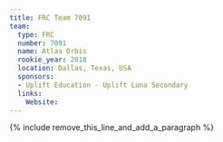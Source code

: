```yaml
---
title: FRC Team 7091
team:
  type: FRC
  number: 7091
  name: Atlas Orbis
  rookie_year: 2018
  location: Dallas, Texas, USA
  sponsors:
  - Uplift Education - Uplift Luna Secondary
  links:
    Website:
---
```


{% include remove_this_line_and_add_a_paragraph %}
